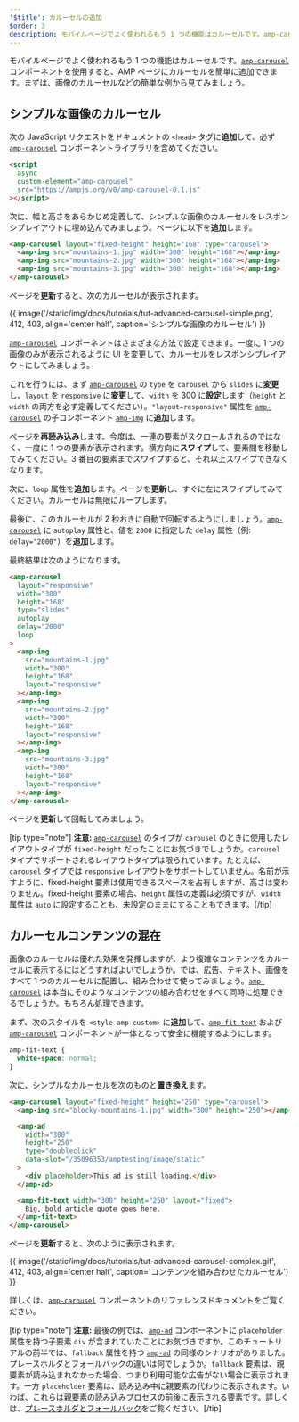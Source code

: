 ```yaml
---
'$title': カルーセルの追加
$order: 3
description: モバイルページでよく使われるもう 1 つの機能はカルーセルです。amp-carousel コンポーネントを使用すると、AMP ページにカルーセルを簡単に追加できます。
---
```


モバイルページでよく使われるもう 1 つの機能はカルーセルです。[`amp-carousel`](../../../../documentation/components/reference/amp-carousel.md) コンポーネントを使用すると、AMP ページにカルーセルを簡単に追加できます。まずは、画像のカルーセルなどの簡単な例から見てみましょう。

## シンプルな画像のカルーセル

次の JavaScript リクエストをドキュメントの `<head>` タグに**追加**して、必ず [`amp-carousel`](../../../../documentation/components/reference/amp-carousel.md) コンポーネントライブラリを含めてください。

```html
<script
  async
  custom-element="amp-carousel"
  src="https://ampjs.org/v0/amp-carousel-0.1.js"
></script>
```

次に、幅と高さをあらかじめ定義して、シンプルな画像のカルーセルをレスポンシブレイアウトに埋め込んでみましょう。ページに以下を**追加**します。

```html
<amp-carousel layout="fixed-height" height="168" type="carousel">
  <amp-img src="mountains-1.jpg" width="300" height="168"></amp-img>
  <amp-img src="mountains-2.jpg" width="300" height="168"></amp-img>
  <amp-img src="mountains-3.jpg" width="300" height="168"></amp-img>
</amp-carousel>
```

ページを**更新**すると、次のカルーセルが表示されます。

{{ image('/static/img/docs/tutorials/tut-advanced-carousel-simple.png', 412, 403, align='center half', caption='シンプルな画像のカルーセル') }}

[`amp-carousel`](../../../../documentation/components/reference/amp-carousel.md) コンポーネントはさまざまな方法で設定できます。一度に 1 つの画像のみが表示されるように UI を変更して、カルーセルをレスポンシブレイアウトにしてみましょう。

これを行うには、まず [`amp-carousel`](../../../../documentation/components/reference/amp-carousel.md) の `type` を `carousel` から `slides` に**変更**し、`layout` を `responsive` に**変更**して、`width` を 300 に**設定**します（`height` と `width` の両方を必ず定義してください）。`"layout=responsive"` 属性を [`amp-carousel`](../../../../documentation/components/reference/amp-carousel.md) の子コンポーネント [`amp-img`](../../../../documentation/components/reference/amp-img.md) に**追加**します。

ページを**再読み込み**します。今度は、一連の要素がスクロールされるのではなく、一度に 1 つの要素が表示されます。横方向に**スワイプ**して、要素間を移動してみてください。3 番目の要素までスワイプすると、それ以上スワイプできなくなります。

次に、`loop` 属性を**追加**します。ページを**更新**し、すぐに左にスワイプしてみてください。カルーセルは無限にループします。

最後に、このカルーセルが 2 秒おきに自動で回転するようにしましょう。[`amp-carousel`](../../../../documentation/components/reference/amp-carousel.md) に `autoplay` 属性と、値を `2000` に指定した `delay` 属性（例: `delay="2000"`）を**追加**します。

最終結果は次のようになります。

```html
<amp-carousel
  layout="responsive"
  width="300"
  height="168"
  type="slides"
  autoplay
  delay="2000"
  loop
>
  <amp-img
    src="mountains-1.jpg"
    width="300"
    height="168"
    layout="responsive"
  ></amp-img>
  <amp-img
    src="mountains-2.jpg"
    width="300"
    height="168"
    layout="responsive"
  ></amp-img>
  <amp-img
    src="mountains-3.jpg"
    width="300"
    height="168"
    layout="responsive"
  ></amp-img>
</amp-carousel>
```

ページを**更新**して回転してみましょう。

[tip type="note"] <strong>注意:</strong> [`amp-carousel`](../../../../documentation/components/reference/amp-carousel.md) のタイプが `carousel` のときに使用したレイアウトタイプが `fixed-height` だったことにお気づきでしょうか。`carousel` タイプでサポートされるレイアウトタイプは限られています。たとえば、`carousel` タイプでは `responsive` レイアウトをサポートしていません。名前が示すように、fixed-height 要素は使用できるスペースを占有しますが、高さは変わりません。fixed-height 要素の場合、`height` 属性の定義は必須ですが、`width` 属性は `auto` に設定することも、未設定のままにすることもできます。[/tip]

## カルーセルコンテンツの混在

画像のカルーセルは優れた効果を発揮しますが、より複雑なコンテンツをカルーセルに表示するにはどうすればよいでしょうか。では、広告、テキスト、画像をすべて 1 つのカルーセルに配置し、組み合わせて使ってみましょう。[`amp-carousel`](../../../../documentation/components/reference/amp-carousel.md) は本当にそのようなコンテンツの組み合わせをすべて同時に処理できるでしょうか。もちろん処理できます。

まず、次のスタイルを `<style amp-custom>` に**追加**して、[`amp-fit-text`](../../../../documentation/components/reference/amp-fit-text.md) および [`amp-carousel`](../../../../documentation/components/reference/amp-carousel.md) コンポーネントが一体となって安全に機能するようにします。

```css
amp-fit-text {
  white-space: normal;
}
```

次に、シンプルなカルーセルを次のものと**置き換え**ます。

```html
<amp-carousel layout="fixed-height" height="250" type="carousel">
  <amp-img src="blocky-mountains-1.jpg" width="300" height="250"></amp-img>

  <amp-ad
    width="300"
    height="250"
    type="doubleclick"
    data-slot="/35096353/amptesting/image/static"
  >
    <div placeholder>This ad is still loading.</div>
  </amp-ad>

  <amp-fit-text width="300" height="250" layout="fixed">
    Big, bold article quote goes here.
  </amp-fit-text>
</amp-carousel>
```

ページを**更新**すると、次のように表示されます。

{{ image('/static/img/docs/tutorials/tut-advanced-carousel-complex.gif', 412, 403, align='center half', caption='コンテンツを組み合わせたカルーセル') }}

詳しくは、[`amp-carousel`](../../../../documentation/components/reference/amp-carousel.md) コンポーネントのリファレンスドキュメントをご覧ください。

[tip type="note"] <strong>注意:</strong> 最後の例では、[`amp-ad`](../../../../documentation/components/reference/amp-ad.md) コンポーネントに `placeholder` 属性を持つ子要素 `div` が含まれていたことにお気づきですか。このチュートリアルの前半では、`fallback` 属性を持つ [`amp-ad`](../../../../documentation/components/reference/amp-ad.md) の同様のシナリオがありました。プレースホルダとフォールバックの違いは何でしょうか。`fallback` 要素は、親要素が読み込まれなかった場合、つまり利用可能な広告がない場合に表示されます。一方 `placeholder` 要素は、読み込み中に親要素の代わりに表示されます。いわば、これらは親要素の読み込みプロセスの前後に表示される要素です。詳しくは、[プレースホルダとフォールバック](../../../../documentation/guides-and-tutorials/develop/style_and_layout/placeholders.md)をご覧ください。[/tip]

